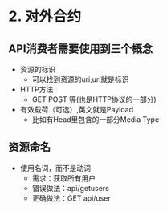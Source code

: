 # 2. 对外合约

## API消费者需要使用到三个概念

* 资源的标识
    * 可以找到资源的uri,uri就是标识
* HTTP方法
    * GET POST 等(也是HTTP协议的一部分)
* 有效载荷（可选）,英文就是Payload
    * 比如有Head里包含的一部分Media Type

## 资源命名

* 使用名词，而不是动词
    * 需求：获取所有用户
    * 错误做法：api/getusers
    * 正确做法：GET api/user


